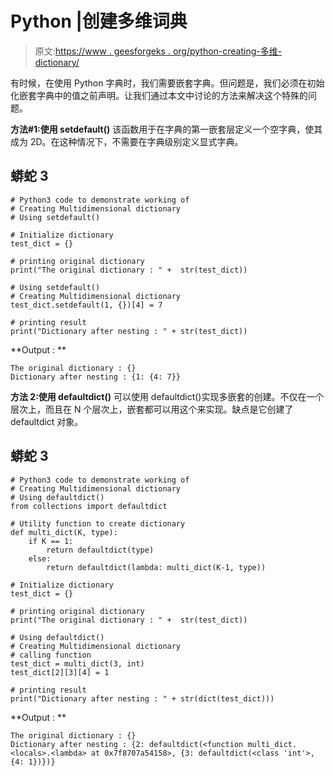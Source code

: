 # Python |创建多维词典

> 原文:[https://www . geesforgeks . org/python-creating-多维-dictionary/](https://www.geeksforgeeks.org/python-creating-multidimensional-dictionary/)

有时候，在使用 Python 字典时，我们需要嵌套字典。但问题是，我们必须在初始化嵌套字典中的值之前声明。让我们通过本文中讨论的方法来解决这个特殊的问题。

**方法#1:使用 setdefault()**
该函数用于在字典的第一嵌套层定义一个空字典，使其成为 2D。在这种情况下，不需要在字典级别定义显式字典。

## 蟒蛇 3

```
# Python3 code to demonstrate working of
# Creating Multidimensional dictionary
# Using setdefault()

# Initialize dictionary
test_dict = {}

# printing original dictionary
print("The original dictionary : " +  str(test_dict))

# Using setdefault()
# Creating Multidimensional dictionary
test_dict.setdefault(1, {})[4] = 7

# printing result
print("Dictionary after nesting : " + str(test_dict))
```

**Output : **

```
The original dictionary : {}
Dictionary after nesting : {1: {4: 7}}
```

**方法 2:使用 defaultdict()**
可以使用 defaultdict()实现多嵌套的创建。不仅在一个层次上，而且在 N 个层次上，嵌套都可以用这个来实现。缺点是它创建了 defaultdict 对象。

## 蟒蛇 3

```
# Python3 code to demonstrate working of
# Creating Multidimensional dictionary
# Using defaultdict()
from collections import defaultdict

# Utility function to create dictionary
def multi_dict(K, type):
    if K == 1:
        return defaultdict(type)
    else:
        return defaultdict(lambda: multi_dict(K-1, type))

# Initialize dictionary
test_dict = {}

# printing original dictionary
print("The original dictionary : " +  str(test_dict))

# Using defaultdict()
# Creating Multidimensional dictionary
# calling function
test_dict = multi_dict(3, int)
test_dict[2][3][4] = 1

# printing result
print("Dictionary after nesting : " + str(dict(test_dict)))
```

**Output : **

```
The original dictionary : {}
Dictionary after nesting : {2: defaultdict(<function multi_dict.<locals>.<lambda> at 0x7f8707a54158>, {3: defaultdict(<class 'int'>, {4: 1})})}
```